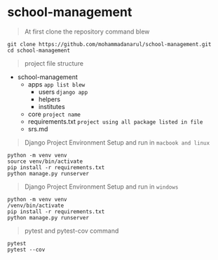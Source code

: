 # school-management

> At first clone the repository command blew
```commandline
git clone https://github.com/mohammadanarul/school-management.git
cd school-management
```

> project file structure
- school-management
  - apps `app list blew`
    - users `django app`
    - helpers
    - institutes
  - core `project name`
  - requirements.txt `project using all package listed in file`
  - srs.md

> Django Project Environment Setup and run in `macbook and linux`
```commandline
python -m venv venv
source venv/bin/activate
pip install -r requirements.txt
python manage.py runserver
```

> Django Project Environment Setup and run in `windows`
```commandline
python -m venv venv
/venv/bin/activate
pip install -r requirements.txt
python manage.py runserver
```

> pytest and pytest-cov command
```commandline
pytest
pytest --cov
```